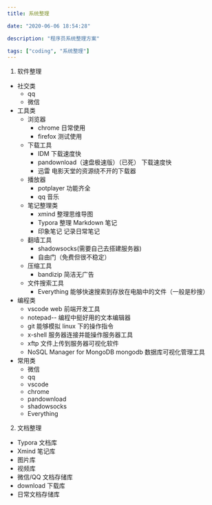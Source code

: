 ```yaml
---
title: 系统整理

date: "2020-06-06 18:54:28"

description: "程序员系统整理方案"

tags: ["coding", "系统整理"]
---
```


1. 软件整理

- 社交类
  - qq
  - 微信
- 工具类
  - 浏览器
    - chrome 日常使用
    - firefox 测试使用
  - 下载工具
    - IDM 下载速度快
    - pandownload（速盘极速版）（已死） 下载速度快
    - 迅雷 电影天堂的资源绕不开的下载器
  - 播放器
    - potplayer 功能齐全
    - qq 音乐
  - 笔记整理类
    - xmind 整理思维导图
    - Typora 整理 Markdown 笔记
    - 印象笔记 记录日常笔记
  - 翻墙工具
    - shadowsocks(需要自己去搭建服务器)
    - 自由门（免费但很不稳定）
  - 压缩工具
    - bandizip 简洁无广告
  - 文件搜索工具
    - Everything 能够快速搜索到存放在电脑中的文件（一般是秒搜）
- 编程类
  - vscode web 前端开发工具
  - notepad-- 编程中挺好用的文本编辑器
  - git 能够模拟 linux 下的操作指令
  - x-shell 服务器连接并能操作服务器工具
  - xftp 文件上传到服务器可视化软件
  - NoSQL Manager for MongoDB mongodb 数据库可视化管理工具
- 常用类
  - 微信
  - qq
  - vscode
  - chrome
  - pandownload
  - shadowsocks
  - Everything

2. 文档整理

- Typora 文档库
- Xmind 笔记库
- 图片库
- 视频库
- 微信/QQ 文档存储库
- download 下载库
- 日常文档存储库
